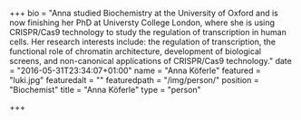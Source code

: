 +++
bio = "Anna studied Biochemistry at the University of Oxford and is now finishing her PhD at Universty College London, where she is using CRISPR/Cas9 technology to study the regulation of transcription in human cells. Her research interests include: the regulation of transcription, the functional role of chromatin architecture, development of biological screens, and non-canonical applications of CRISPR/Cas9 technology."
date = "2016-05-31T23:34:07+01:00"
name = "Anna Köferle"
featured = "luki.jpg"
featuredalt = ""
featuredpath = "/img/person/"
position = "Biochemist"
title = "Anna Köferle"
type = "person"

+++
